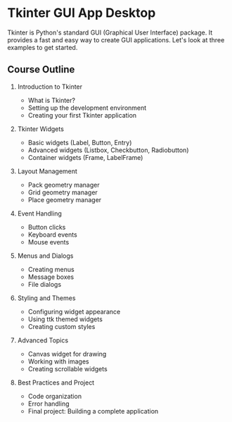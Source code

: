 # Tkinter GUI App Desktop

Tkinter is Python's standard GUI (Graphical User Interface) package. It provides a fast and easy way to create GUI applications. Let's look at three examples to get started.

## Course Outline

1. Introduction to Tkinter
   - What is Tkinter?
   - Setting up the development environment
   - Creating your first Tkinter application

2. Tkinter Widgets
   - Basic widgets (Label, Button, Entry)
   - Advanced widgets (Listbox, Checkbutton, Radiobutton)
   - Container widgets (Frame, LabelFrame)

3. Layout Management
   - Pack geometry manager
   - Grid geometry manager
   - Place geometry manager

4. Event Handling
   - Button clicks
   - Keyboard events
   - Mouse events

5. Menus and Dialogs
   - Creating menus
   - Message boxes
   - File dialogs

6. Styling and Themes
   - Configuring widget appearance
   - Using ttk themed widgets
   - Creating custom styles

7. Advanced Topics
   - Canvas widget for drawing
   - Working with images
   - Creating scrollable widgets

8. Best Practices and Project
   - Code organization
   - Error handling
   - Final project: Building a complete application
